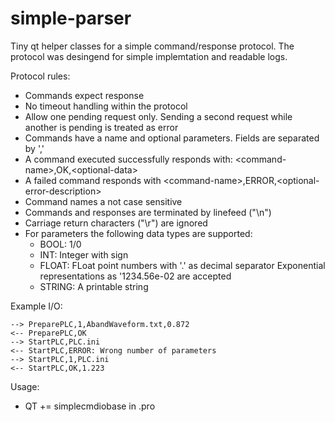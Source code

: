 # simple-parser
Tiny qt helper classes for a simple command/response protocol. The protocol was
desingend for simple implemtation and readable logs.

Protocol rules:

* Commands expect response
* No timeout handling within the protocol
* Allow one pending request only. Sending a second request while
  another is pending is treated as error
* Commands have a name and optional parameters. Fields are separated by ','
* A command executed successfully responds with: \<command-name\>,OK,\<optional-data\>
* A failed command responds with \<command-name\>,ERROR,\<optional-error-description>
* Command names a not case sensitive
* Commands and responses are terminated by linefeed ("\n")
* Carriage return characters ("\r") are ignored
* For parameters the following data types are supported:
  * BOOL: 1/0
  * INT: Integer with sign
  * FLOAT: FLoat point numbers with '.' as decimal separator
    Exponential representations as '1234.56e-02 are accepted
  * STRING: A printable string


Example I/O:
```
--> PreparePLC,1,AbandWaveform.txt,0.872
<-- PreparePLC,OK
--> StartPLC,PLC.ini
<-- StartPLC,ERROR: Wrong number of parameters
--> StartPLC,1,PLC.ini
<-- StartPLC,OK,1.223
```

Usage:
* QT += simplecmdiobase in <your-project>.pro 
